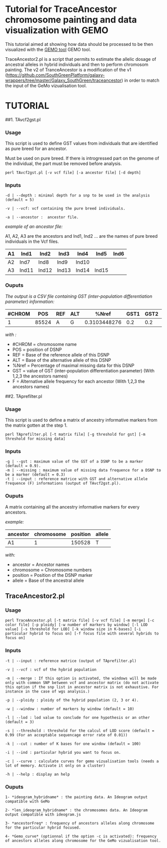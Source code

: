 Tutorial for TraceAncestor chromosome painting and data visualization with GEMO
===========================================================================

This tutorial aimed at showing how data should be processed to be then 
visualized with the [GEMO tool](https://github.com/SouthGreenPlatform/GeMo) GEMO tool.


TraceAncestor2.pl is a script that permits to estimate the allelic dosage of ancestral alleles in hybrid individuals and then to perform chromosom painting.
The v2 of TranceAncestor is a modification of the v1 (https://github.com/SouthGreenPlatform/galaxy-wrappers/tree/master/Galaxy_SouthGreen/traceancestor) in order to match the input of the GeMo vizualisation tool.


# TUTORIAL

##1. TAvcf2gst.pl

### Usage

This script is used to define GST values from individuals that are identified as pure breed for an ancestor.

Must be used on pure breed. If there is introgressed part on the genome of the individual, the part must be removed before analysis. 
	
	perl TAvcf2gst.pl [-v vcf file] [-a ancestor file] [-d depth]

### Inputs
	-d | --depth : minimal depth for a snp to be used in the analysis (default = 5)

	-v | --vcf: vcf containing the pure breed individuals. 

	-a | --ancestor :  ancestor file.


*example of an ancestor file:*

A1, A2, A3 are the ancestors and Ind1, Ind2 ... are the names of pure breed individuals in the Vcf files.

| A1 | Ind1 | Ind2 | Ind3 | Ind4 | Ind5 | Ind6 |
|----|------|------|------|------|------|------|
| A2 | Ind7 | Ind8 | Ind9 | Ind10 |
| A3 | Ind11 | Ind12 | Ind13 | Ind14 | Ind15 |


### Ouputs

*The output is a CSV file containing GST (inter-population differentiation parameter) information:*

| #CHROM | POS | REF | ALT | %Nref | GST1 | GST2 | GST3 | F1 | F2 | F3 |
|--------|-----|-----|-----|-------|------|------|------|----|----|----|
| 1 | 85524 | A | G | 0.3103448276 | 0.2 | 0.2 | 1 | 0 | 0 | 1 |

*with :* 

- \#CHROM = chromosome name
- POS = position of DSNP
- REF = Base of the reference allele of this DSNP
- ALT = Base of the alternative allele of this DSNP
- %Nref = Percentage of maximal missing data for this DSNP
- GST = value of GST (inter-population differentiation parameter) (With 1,2,3 the ancestors names)
- F = Alternative allele frequency for each ancestor (With 1,2,3 the ancestors names)

##2. TAprefilter.pl

### Usage

This script is used to define a matrix of ancestry informative markers from the matrix gotten at the step 1.

	perl TAprefilter.pl [-t matrix file] [-g threshold for gst] [-m threshold for missing data]

### Inputs

	-g | --gst : maximum value of the GST of a DSNP to be a marker (default = 0.9).
	-m | --missing : maximum value of missing data frequence for a DSNP to be a marker (default = 0.3) 
	-t | --input : reference matrice with GST and alternative allele frequence (F) informations (output of TAvcf2gst.pl).


### Ouputs

A matrix containing all the ancestry informative markers for every ancestors.

*example:*

| ancestor | chromosome | position | allele |
|----------|------------|----------|--------|
| A1 | 1 | 150528 | T |

*with:*

- ancestor = Ancestor names
- chromosome = Chromosome numbers
- position = Position of the DSNP marker
- allele = Base of the ancestral allele

## TraceAncestor2.pl

### Usage

	perl TraceAncestor.pl [-t matrix file] [-v vcf file] [-m merge] [-c color file] [-p ploidy] [-w number of markers by window] [-l LOD value] [-s threshold for LOD] [-k window size in K-bases] [-i particular hybrid to focus on] [-f focus file with several hybrids to focus on] 

### Inputs

	-t | --input : reference matrice (output of TAprefilter.pl)

	-v | --vcf : vcf of the hybrid population
	
	-m | --merge : If this option is activated, the windows will be made only with common SNP between vcf and ancestor matrix (do not activate this option if the snp list in ancestor matrix is not exhaustive. For instance in the case of wgs analysis.)

	-p | --ploidy : ploidy of the hybrid population (2, 3 or 4).

	-w | --window : number of markers by window (default = 10)

	-l | --lod : lod value to conclude for one hypothesis or an other (default = 3)

	-s | --threshold : threshold for the calcul of LOD score (default = 0.99 (For an acceptable sequencage error rate of 0.01))

	-k | --cut : number of K bases for one window (default = 100)

	-i | --ind : particular hybrid you want to focus on.

    -c | --curve : calculate curves for gemo vizualisation tools (needs a lot of memory. Activate it only on a cluster)

	-h | --help : display an help

### Ouputs
	
	1- *ideogram_hybridname* : the painting data. An Ideogram output compatible with GeMo

	2- *len_ideogram_hybridname* : the chromosomes data. An Ideogram output compatible with ideogram.js
	
	3- *ancestorFreq* : frequency of ancestors alleles along chromosome for the particular hybrid focused.

    4- *Gemo_curve* (optionnal if the option -c is activated): frequency of ancestors alleles along chromosome for the GeMo vizualisation tool.